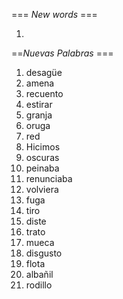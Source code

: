 === *New words* ===

1. 

==*Nuevas Palabras* ===

1. desagüe
2. amena
3. recuento
4. estirar
5. granja
6. oruga
7. red
8. Hicimos
9. oscuras
10. peinaba  
11. renunciaba
12. volviera
13. fuga
14. tiro
15. diste
16. trato
17. mueca
18. disgusto
19. flota
20. albañil
21. rodillo
